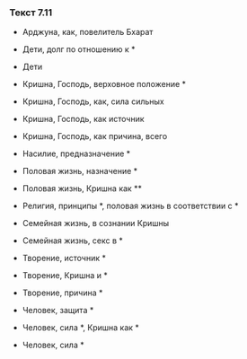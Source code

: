 ### Текст 7.11

- Арджуна, как, повелитель Бхарат

- Дети, долг по отношению к *

- Дети

- Кришна, Господь, верховное положение *

- Кришна, Господь, как, сила сильных

- Кришна, Господь, как источник

- Кришна, Господь, как причина, всего

- Насилие, предназначение *

- Половая жизнь, назначение *

- Половая жизнь, Кришна как **

- Религия, принципы *, половая жизнь в соответствии с *

- Семейная жизнь, в сознании Кришны

- Семейная жизнь, секс в *

- Творение, источник *

- Творение, Кришна и *

- Творение, причина *

- Человек, защита *

- Человек, сила *, Кришна как *

- Человек, сила *
	
